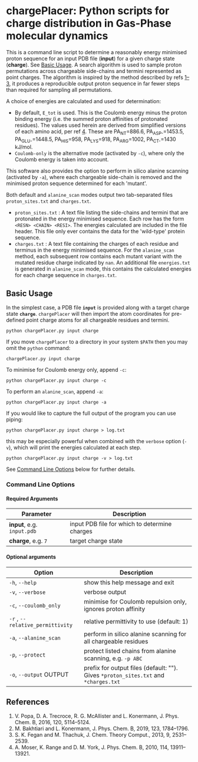 # chargePlacer: Python scripts for charge distribution in Gas-Phase molecular dynamics

This is a command line script to determine a reasonably energy minimised proton sequence for an input PDB file (**input**) for a given charge state (**charge**). See [Basic Usage](#basic-usage).
A search algorithm is used to sample proton permutations across chargeable side-chains and termini represented as point charges. The algorithm is inspired by the method described by refs [1–3](#references), it produces a reproducible output proton sequence in far fewer steps than required for sampling all permutations.

A choice of energies are calculated and used for determination:
* By default, `E_tot` is used. This is the Coulomb energy minus the proton binding energy (i.e. the summed proton affinities of protonated residues). The values used herein are derived from simplified versions of each amino acid, per ref [4](#references). These are PA<sub>NT</sub>=886.6, PA<sub>ASP-</sub>=1453.5, PA<sub>GLU-</sub>=1448.5, PA<sub>HIS</sub>=958, PA<sub>LYS</sub>=918, PA<sub>ARG</sub>=1002, PA<sub>CT-</sub>=1430 kJ/mol.
* `Coulomb-only` is the alternative mode (activated by `-c`), where only the Coulomb energy is taken into account.

This software also provides the option to perform in silico alanine scanning (activated by `-a`), where each chargeable side-chain is removed and the minimised proton sequence determined for each 'mutant'.

Both default and `alanine_scan` modes output two tab-separated files `proton_sites.txt` and `charges.txt`.
* `proton_sites.txt` : A text file listing the side-chains and termini that are protonated in the energy minimised sequence. Each row has the form `<RESN> <CHAIN> <RESI>`. The energies calculated are included in the file header. This file only ever contains the data for the 'wild-type' protein sequence.
* `charges.txt` : A text file containing the charges of each residue and terminus in the energy minimised sequence. For the `alanine_scan` method, each subsequent row contains each mutant variant with the mutated residue charge indicated by `nan`.
An additional file `energies.txt` is generated in `alanine_scan` mode, this contains the calculated energies for each charge sequence in `charges.txt`.

## Basic Usage

In the simplest case, a PDB file **`input`** is provided along with a target charge state **`charge`**.
`chargePlacer` will then import the atom coordinates for pre-defined point charge atoms for all chargeable residues and termini. 

```shell
python chargePlacer.py input charge
```

If you move `chargePlacer` to a directory in your system `$PATH` then you may omit the `python` command:

```shell
chargePlacer.py input charge
```

To minimise for Coulomb energy only, append `-c`:

```shell
python chargePlacer.py input charge -c
```

To perform an `alanine_scan`, append `-a`:

```shell
python chargePlacer.py input charge -a
```

If you would like to capture the full output of the program you can use piping:

```shell
python chargePlacer.py input charge > log.txt
```

this may be especially powerful when combined with the `verbose` option (`-v`), which will print the energies calculated at each step.

```shell
python chargePlacer.py input charge -v > log.txt
```

See [Command Line Options](#command-line-options) below for further details. 

### Command Line Options

#### Required Arguments
| Parameter | Description                                   |
|-----------|-----------------------------------------------|
| **input**, e.g. `input.pdb`     | input PDB file for which to determine charges |
| **charge**, e.g. `7`    | target charge state                           |

#### Optional arguments
| Option                    |  Description                    |
|---------------------------|---------------------------------|
| `-h`, `--help`            | show this help message and exit |
| `-v`, `--verbose`         | verbose output |
| `-c`, `--coulomb_only`    | minimise for Coulomb repulsion only, ignores proton affinity |
| `-r` , `--relative_permittivity` | relative permittivity to use (default: 1) |
| `-a`, `--alanine_scan`    | perform in silico alanine scanning for all chargeable residues |
| `-p`, `--protect`         | protect listed chains from alanine scanning, e.g. `-p ABC` |
| `-o`, `--output` OUTPUT | prefix for output files (default: ""). Gives `*proton_sites.txt` and `*charges.txt` |


## References
1. V. Popa, D. A. Trecroce, R. G. McAllister and L. Konermann, J. Phys. Chem. B, 2016, 120, 5114–5124.
2. M. Bakhtiari and L. Konermann, J. Phys. Chem. B, 2019, 123, 1784–1796.
3. S. K. Fegan and M. Thachuk, J. Chem. Theory Comput., 2013, 9, 2531–2539.
4. A. Moser, K. Range and D. M. York, J. Phys. Chem. B, 2010, 114, 13911–13921.
